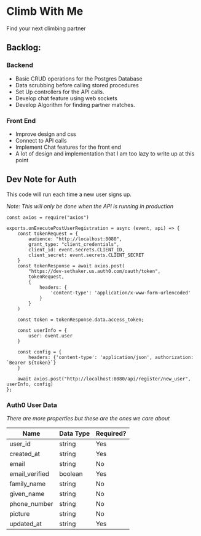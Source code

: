 # Climb With Me

Find your next climbing partner

## Backlog:

### Backend

- Basic CRUD operations for the Postgres Database
- Data scrubbing before calling stored procedures
- Set Up controllers for the API calls.
- Develop chat feature using web sockets
- Develop Algorithm for finding partner matches.

### Front End

- Improve design and css
- Connect to API calls
- Implement Chat features for the front end
- A lot of design and implementation that I am too lazy to write up at this point

## Dev Note for Auth

This code will run each time a new user signs up.

_Note: This will only be done when the API is running in production_

```
const axios = require("axios")

exports.onExecutePostUserRegistration = async (event, api) => {
    const tokenRequest = {
        audience: "http://localhost:8080",
        grant_type: "client_credentials",
        client_id: event.secrets.CLIENT_ID,
        client_secret: event.secrets.CLIENT_SECRET
    }
    const tokenResponse = await axios.post(
        "https://dev-sethaker.us.auth0.com/oauth/token",
        tokenRequest,
        {
            headers: {
                'content-type': 'application/x-www-form-urlencoded'
            }
        }
    )

    const token = tokenResponse.data.access_token;

    const userInfo = {
        user: event.user
    }

    const config = {
        headers: {'content-type': 'application/json', authorization: `Bearer ${token}`}
    }

    await axios.post("http://localhost:8080/api/register/new_user", userInfo, config)
};

```

### Auth0 User Data

_There are more properties but these are the ones we care about_

| Name           | Data Type | Required? |
| -------------- | --------- | --------- |
| user_id        | string    | Yes       |
| created_at     | string    | Yes       |
| email          | string    | No        |
| email_verified | boolean   | Yes       |
| family_name    | string    | No        |
| given_name     | string    | No        |
| phone_number   | string    | No        |
| picture        | string    | No        |
| updated_at     | string    | Yes       |
